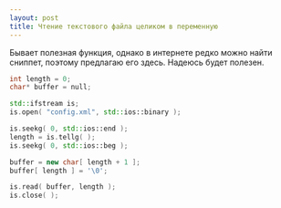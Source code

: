 ```yaml
---
layout: post
title: Чтение текстового файла целиком в переменную
---
```


Бывает полезная функция, однако в интернете редко можно найти сниппет, поэтому предлагаю его здесь. Надеюсь будет полезен.

``` cpp
int length = 0;
char* buffer = null;

std::ifstream is;
is.open( "config.xml", std::ios::binary );

is.seekg( 0, std::ios::end );
length = is.tellg( );
is.seekg( 0, std::ios::beg );

buffer = new char[ length + 1 ];
buffer[ length ] = '\0';

is.read( buffer, length );
is.close( );
```
